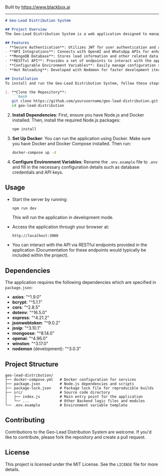 
Built by https://www.blackbox.ai

---

```markdown
# Geo-Lead Distribution System

## Project Overview
The Geo-Lead Distribution System is a web application designed to manage lead distribution based on geographical location. It incorporates various functionalities such as secure authentication, integration with external APIs (OpenAI, WhatsApp), and a MongoDB database for data storage. The application is built using Node.js and Express, and it aims to provide a seamless lead management experience.

## Features
- **Secure Authentication**: Utilizes JWT for user authentication and authorization.
- **API Integrations**: Connects with OpenAI and WhatsApp APIs for enhanced functionalities.
- **MongoDB Database**: Stores lead information and other related data securely.
- **RESTful API**: Provides a set of endpoints to interact with the application.
- **Configurable Environment Variables**: Easily manage configuration settings through a `.env` file.
- **Hot Reloading**: Developed with Nodemon for faster development iterations.

## Installation
To install and run the Geo-Lead Distribution System, follow these steps:

1. **Clone the Repository**:
   ```bash
   git clone https://github.com/yourusername/geo-lead-distribution.git
   cd geo-lead-distribution
   ```

2. **Install Dependencies**:
   First, ensure you have Node.js and Docker installed. Then, install the required Node.js packages:
   ```bash
   npm install
   ```

3. **Set Up Docker**:
   You can run the application using Docker. Make sure you have Docker and Docker Compose installed. Then run:
   ```bash
   docker-compose up -d
   ```

4. **Configure Environment Variables**:
   Rename the `.env.example` file to `.env` and fill in the necessary configuration details such as database credentials and API keys.

## Usage
- Start the server by running:
  ```bash
  npm run dev
  ```
  This will run the application in development mode.

- Access the application through your browser at:
  ```
  http://localhost:3000
  ```

- You can interact with the API via RESTful endpoints provided in the application (Documentation for these endpoints would typically be included within the project).

## Dependencies
The application requires the following dependencies which are specified in `package.json`:

- **axios**: "^1.9.0"
- **bcrypt**: "^5.1.1"
- **cors**: "^2.8.5"
- **dotenv**: "^16.5.0"
- **express**: "^4.21.2"
- **jsonwebtoken**: "^9.0.2"
- **jssip**: "^3.10.1"
- **mongoose**: "^8.14.0"
- **openai**: "^4.96.0"
- **winston**: "^3.17.0"
- **nodemon** (development): "^3.0.3"

## Project Structure
```
geo-lead-distribution/
├── docker-compose.yml   # Docker configuration for services
├── package.json         # Node.js dependencies and scripts
├── package-lock.json    # Package lock file for reproducible builds
├── src/                 # Source code directory
│   ├── index.js         # Main entry point for the application
│   └── ...              # Other Backend logic files and modules
└── .env.example         # Environment variable template
```

## Contributing
Contributions to the Geo-Lead Distribution System are welcome. If you'd like to contribute, please fork the repository and create a pull request.

## License
This project is licensed under the MIT License. See the `LICENSE` file for more details.
```